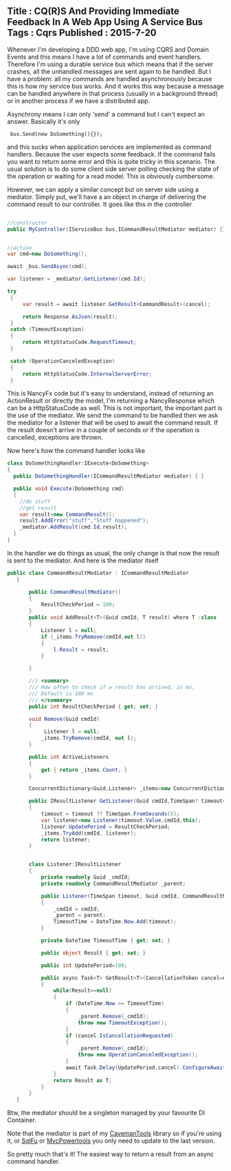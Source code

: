 Title : CQ(R)S And Providing Immediate Feedback In A Web App Using A Service Bus
Tags : Cqrs
Published : 2015-7-20
---

Whenever I'm developing a DDD web app, I'm using CQRS and Domain Events and this means I have a lot of commands and event handlers. Therefore I'm using a durable service bus which means that if the server crashes, all the unhandled messages are sent again to be handled. But I have a problem: all my commands are handled asynchronously because this is how my service bus works. And it works this way because a message can be handled anywhere in that process (usually in a background thread) or in another process if we have a distributed app.

Asynchrony means I can only 'send' a command but I can't expect an answer. Basically it's only

```
 bus.Send(new DoSomething(){});
```

and this sucks when application services are implemented as command handlers. Because the user expects some feedback. If the command fails you want to return some error and this is quite tricky in this scenario. The usual solution is to do some client side server polling checking the state of the operation or waiting for a read model. This is obviously cumbersome.

However, we can apply a similar concept but on server side using a mediator. Simply put, we'll have a an object in charge of delivering the command result to our controller. It goes like this in the controller

```csharp

//constructor
public MyController(IServiceBus bus,ICommandResultMediator mediator) {}


//action
var cmd=new DoSomething();

await _bus.SendAsync(cmd);

var listener = _mediator.GetListener(cmd.Id);

try
 {
     var result = await listener.GetResult<CommandResult>(cancel);

     return Response.AsJson(result);
 }
 catch (TimeoutException)
 {
     return HttpStatusCode.RequestTimeout;
 }

 catch (OperationCanceledException)
 {
     return HttpStatusCode.InternalServerError;
 }

```

This is NancyFx code but it's easy to understand, instead of returning an ActionResult or directly the model, I'm returning a NancyResponse which can be a HttpStatusCode as well. This is not important, the important part is the use of the mediator. We send the command to be handled then we ask the mediator for a listener that will be used to await the command result. If the result doesn't arrive in a couple of seconds or if the operation is cancelled, exceptions are thrown.

Now here's how the command handler looks like

```csharp
class DoSomethingHandler:IExecute<DoSomething>
{
  public DoSomethingHandler(ICommandResultMediator mediator) { }

  public void Execute(DoSomething cmd)
  {
    //do stuff
    //get result
    var result=new CommandResult();
    result.AddError("stuff","Stuff happened");
    _mediator.AddResult(cmd.Id,result);
  }
}

```

In the handler we do things as usual, the only change is that now the result is sent to the mediator. And here is the mediator itself

```csharp
public class CommandResultMediator : ICommandResultMediator
   {

       public CommandResultMediator()
       {
           ResultCheckPeriod = 100;
       }
       public void AddResult<T>(Guid cmdId, T result) where T :class
       {
           Listener l = null;
           if (_items.TryRemove(cmdId,out l))
           {
               l.Result = result;
           }

       }

       /// <summary>
       /// How often to check if a result has arrived, in ms.
       /// Default is 100 ms
       /// </summary>
       public int ResultCheckPeriod { get; set; }

       void Remove(Guid cmdId)
       {
            Listener l = null;
           _items.TryRemove(cmdId, out l);
       }

       public int ActiveListeners
       {
           get { return _items.Count; }
       }

       ConcurrentDictionary<Guid,Listener> _items=new ConcurrentDictionary<Guid, Listener>();

       public IResultListener GetListener(Guid cmdId,TimeSpan? timeout=null)
       {
           timeout = timeout ?? TimeSpan.FromSeconds(5);
           var listener=new Listener(timeout.Value,cmdId,this);
           listener.UpdatePeriod = ResultCheckPeriod;
           _items.TryAdd(cmdId, listener);
           return listener;
       }


       class Listener:IResultListener
       {
           private readonly Guid _cmdId;
           private readonly CommandResultMediator _parent;

           public Listener(TimeSpan timeout, Guid cmdId, CommandResultMediator parent)
           {
               _cmdId = cmdId;
               _parent = parent;
               TimeoutTime = DateTime.Now.Add(timeout);
           }

           private DateTime TimeoutTime { get; set; }

           public object Result { get; set; }

           public int UpdatePeriod=100;

           public async Task<T> GetResult<T>(CancellationToken cancel=default(CancellationToken)) where T : class
           {
               while(Result==null)
               {
                   if (DateTime.Now >= TimeoutTime)
                   {
                       _parent.Remove(_cmdId);
                       throw new TimeoutException();
                   }
                   if (cancel.IsCancellationRequested)
                   {
                       _parent.Remove(_cmdId);
                       throw new OperationCanceledException();
                   }
                   await Task.Delay(UpdatePeriod,cancel).ConfigureAwait(false);
               }
               return Result as T;
           }
       }
   }
```

Btw, the mediator should be a singleton managed by your favourite DI Container.

Note that the mediator is part of my [CavemanTools](https://www.nuget.org/packages/CavemanTools/) library so if you're using it, or [SqlFu](https://github.com/sapiens/SqlFu) or [MvcPowertools](https://github.com/sapiens/MvcPowerTools) you only need to update to the last version.

So pretty much that's it! The easiest way to return a result from an async command handler.